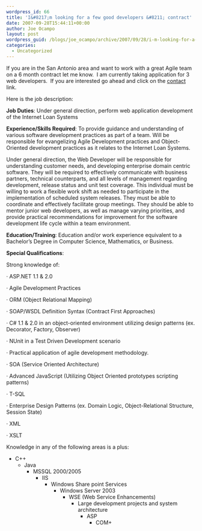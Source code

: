 ```yaml
---
wordpress_id: 66
title: 'I&#8217;m looking for a few good developers &#8211; contract'
date: 2007-09-28T15:44:11+00:00
author: Joe Ocampo
layout: post
wordpress_guid: /blogs/joe_ocampo/archive/2007/09/28/i-m-looking-for-a-few-good-developers-contract.aspx
categories:
  - Uncategorized
---
```

If you are in the San Antonio area and want to work with a great Agile team on a 6 month contract let me know.&nbsp; I am currently taking application for 3 web developers.&nbsp; If you are interested go ahead and click on the <a href="http://www.lostechies.com/blogs/joe_ocampo/contact.aspx" target="_blank">contact</a> link.

Here is the job description:

**Job Duties**: Under general direction, perform web application development of the Internet Loan Systems 

**Experience/Skills Required**: To provide guidance and understanding of various software development practices as part of a team. Will be responsible for evangelizing Agile Development practices and Object-Oriented development practices as it relates to the Internet Loan Systems. 

Under general direction, the Web Developer will be responsible for understanding customer needs, and developing enterprise domain centric software. They will be required to effectively communicate with business partners, technical counterparts, and all levels of management regarding development, release status and unit test coverage. This individual must be willing to work a flexible work shift as needed to participate in the implementation of scheduled system releases. They must be able to coordinate and effectively facilitate group meetings. They should be able to mentor junior web developers, as well as manage varying priorities, and provide practical recommendations for improvement for the software development life cycle within a team environment. 

**Education/Training**: Education and/or work experience equivalent to a Bachelor’s Degree in Computer Science, Mathematics, or Business. 

**Special Qualifications**: 

Strong knowledge of: 

· ASP.NET 1.1 & 2.0 

· Agile Development Practices 

· ORM (Object Relational Mapping) 

· SOAP/WSDL Definition Syntax (Contract First Approaches) 

· C# 1.1 & 2.0 in an object-oriented environment utilizing design patterns (ex. Decorator, Factory, Observer) 

· NUnit in a Test Driven Development scenario 

· Practical application of agile development methodology. 

· SOA (Service Oriented Architecture) 

· Advanced JavaScript (Utilizing Object Oriented prototypes scripting patterns) 

· T-SQL 

· Enterprise Design Patterns (ex. Domain Logic, Object-Relational Structure, Session State) 

· XML 

· XSLT 

Knowledge in any of the following areas is a plus: 

  * C++ 
      * Java 
          * MSSQL 2000/2005 
              * IIS 
                  * Windows Share point Services 
                      * Windows Server 2003 
                          * WSE (Web Service Enhancements) 
                              * Large development projects and system architecture 
                                  * ASP 
                                      * COM+ </ul>